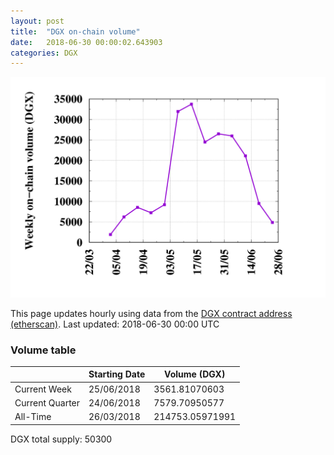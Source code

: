 ```yaml
---
layout: post
title:  "DGX on-chain volume"
date:   2018-06-30 00:00:02.643903
categories: DGX
---
```


![DGX volume graph](dgxvolume_scripts/out.png)


This page updates hourly using data from the [DGX contract address (etherscan)](https://etherscan.io/token/0x4f3afec4e5a3f2a6a1a411def7d7dfe50ee057bf). Last updated:
2018-06-30 00:00 UTC

### Volume table

| | Starting Date | Volume (DGX) 
--- | --- | ---
Current Week |25/06/2018|3561.81070603
Current Quarter |24/06/2018|7579.70950577
All-Time |26/03/2018|214753.05971991

DGX total supply: 50300
